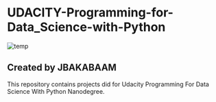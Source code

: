 UDACITY-Programming-for-Data_Science-with-Python
===
![temp](https://user-images.githubusercontent.com/103108988/164614280-c19fba8b-ab6c-4f92-8fbd-a47cd5bb6818.jpeg)

Created by JBAKABAAM
---
This repository contains projects did for Udacity Programming For Data Science With Python Nanodegree.
